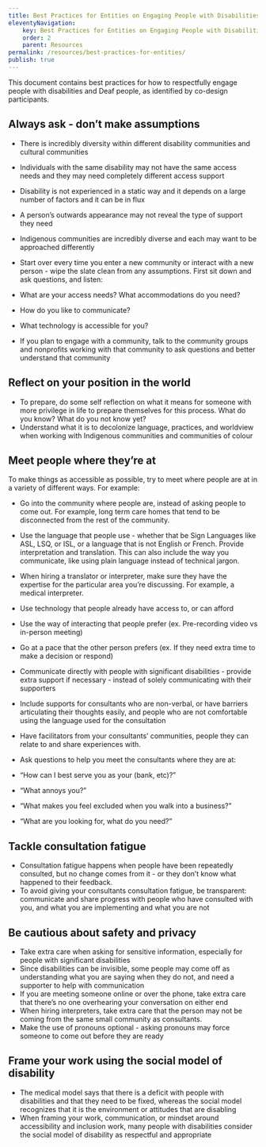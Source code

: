 ```yaml
---
title: Best Practices for Entities on Engaging People with Disabilities
eleventyNavigation:
    key: Best Practices for Entities on Engaging People with Disabilities
    order: 2
    parent: Resources
permalink: /resources/best-practices-for-entities/
publish: true
---
```


This document contains best practices for how to respectfully engage people with disabilities and Deaf people, as identified by co-design participants.

## Always ask - don’t make assumptions

* There is incredibly diversity within different disability communities and cultural communities

* Individuals with the same disability may not have the same access needs and they may need completely different access support
* Disability is not experienced in a static way and it depends on a large number of factors and it can be in flux
* A person’s outwards appearance may not reveal the type of support they need
* Indigenous communities are incredibly diverse and each may want to be approached differently

* Start over every time you enter a new community or interact with a new person - wipe the slate clean from any assumptions. First sit down and ask questions, and listen:

* What are your access needs? What accommodations do you need?
* How do you like to communicate?
* What technology is accessible for you?

* If you plan to engage with a community, talk to the community groups and nonprofits working with that community to ask questions and better understand that community

## Reflect on your position in the world

* To prepare, do some self reflection on what it means for someone with more privilege in life to prepare themselves for this process. What do you know? What do you not know yet?
* Understand what it is to decolonize language, practices, and worldview when working with Indigenous communities and communities of colour

## Meet people where they’re at

To make things as accessible as possible, try to meet where people are at in a variety of different ways. For example:

* Go into the community where people are, instead of asking people to come out. For example, long term care homes that tend to be disconnected from the rest of the community.
* Use the language that people use - whether that be Sign Languages like ASL, LSQ, or ISL, or a language that is not English or French. Provide interpretation and translation. This can also include the way you communicate, like using plain language instead of technical jargon.
* When hiring a translator or interpreter, make sure they have the expertise for the particular area you’re discussing. For example, a medical interpreter.
* Use technology that people already have access to, or can afford
* Use the way of interacting that people prefer (ex. Pre-recording video vs in-person meeting)
* Go at a pace that the other person prefers (ex. If they need extra time to make a decision or respond)
* Communicate directly with people with significant disabilities - provide extra support if necessary - instead of solely communicating with their supporters
* Include supports for consultants who are non-verbal, or have barriers articulating their thoughts easily, and people who are not comfortable using the language used for the consultation
* Have facilitators from your consultants’ communities, people they can relate to and share experiences with.
* Ask questions to help you meet the consultants where they are at:

* “How can I best serve you as your (bank, etc)?”
* “What annoys you?”
* “What makes you feel excluded when you walk into a business?”
* “What are you looking for, what do you need?”

## Tackle consultation fatigue

* Consultation fatigue happens when people have been repeatedly consulted, but no change comes from it - or they don’t know what happened to their feedback.
* To avoid giving your consultants consultation fatigue, be transparent: communicate and share progress with people who have consulted with you, and what you are implementing and what you are not

## Be cautious about safety and privacy

* Take extra care when asking for sensitive information, especially for people with significant disabilities
* Since disabilities can be invisible, some people may come off as understanding what you are saying when they do not, and need a supporter to help with communication
* If you are meeting someone online or over the phone, take extra care that there’s no one overhearing your conversation on either end
* When hiring interpreters, take extra care that the person may not be coming from the same small community as consultants.
* Make the use of pronouns optional - asking pronouns may force someone to come out before they are ready

## Frame your work using the social model of disability

* The medical model says that there is a deficit with people with disabilities and that they need to be fixed, whereas the social model recognizes that it is the environment or attitudes that are disabling
* When framing your work, communication, or mindset around accessibility and inclusion work, many people with disabilities consider the social model of disability as respectful and appropriate
